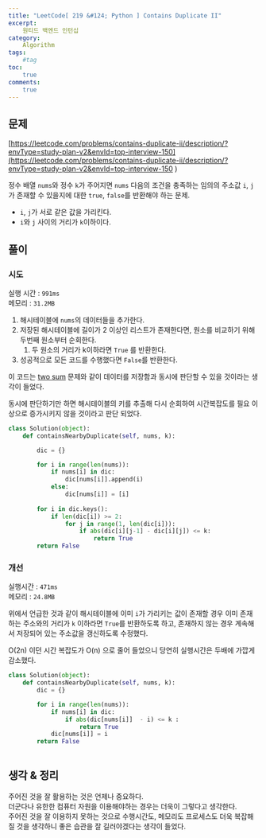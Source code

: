 ```yaml
---
title: "LeetCode[ 219 &#124; Python ] Contains Duplicate II"
excerpt: 
    원티드 백엔드 인턴십
category: 
    Algorithm
tags: 
    #tag
toc: 
    true
comments: 
    true
---
```


<style type = 'text/css'>
    .o{
    font-weight: bold;
    color:orange;
    }
</style>

## 문제  
[https://leetcode.com/problems/contains-duplicate-ii/description/?envType=study-plan-v2&envId=top-interview-150](https://leetcode.com/problems/contains-duplicate-ii/description/?envType=study-plan-v2&envId=top-interview-150
)  

정수 배열 `nums`와 정수 `k`가 주어지면 `nums` 다음의 조건을 충족하는 임의의 주소값  `i`, `j`가 존재할 수 있을지에 대한 `true`, `false`를 반환해야 하는 문제.  
  
- `i`, `j`가 서로 같은 값을 가리킨다.  
- `i`와 `j` 사이의 거리가 `k`이하이다.  


## 풀이  
### 시도  
실행 시간 : `991ms`  
메모리 : `31.2MB`   

1. 해시테이블에 `nums`의 데이터들을 추가한다.
2. 저장된 해시테이블에 길이가 2 이상인 리스트가 존재한다면, 원소를 비교하기 위해 두번째 원소부터 순회한다.
   1. 두 원소의 거리가 k이하라면 `True` 를 반환한다.
3. 성공적으로 모든 코드를 수행했다면 `False`를 반환한다.  
  
이 코드는 [two sum](https://leetcode.com/problems/two-sum/?envType=study-plan-v2&envId=top-interview-150) 문제와 같이 데이터를 저장함과 동시에 판단할 수 있을 것이라는 생각이 들었다.  

동시에 판단하기만 하면 해시테이블의 키를 추출해 다시 순회하여 시간복잡도를 필요 이상으로 증가시키지 않을 것이라고 판단 되었다.

```python  
class Solution(object):
    def containsNearbyDuplicate(self, nums, k):

        dic = {}

        for i in range(len(nums)):
            if nums[i] in dic:
                dic[nums[i]].append(i)
            else:
                dic[nums[i]] = [i]
    
        for i in dic.keys():
            if len(dic[i]) >= 2:
                for j in range(1, len(dic[i])):
                    if abs(dic[i][j-1] - dic[i][j]) <= k:
                        return True
        return False 
```  

### 개선  
실행시간 : `471ms`  
메모리 : `24.8MB`  

위에서 언급한 것과 같이 해시테이블에 이미 `i`가 가리키는 값이 존재할 경우 이미 존재하는 주소와의 거리가 `k` 이하라면 `True`를 반환하도록 하고, 존재하지 않는 경우 계속해서 저장되어 있는 주소값을 갱신하도록 수정했다.  

O(2n) 이던 시간 복잡도가 O(n) 으로 줄어 들었으니 당연히 실행시간은 두배에 가깝게 감소했다.  

```python  
class Solution(object):
    def containsNearbyDuplicate(self, nums, k):
        dic = {}

        for i in range(len(nums)):
            if nums[i] in dic:
                if abs(dic[nums[i]]  - i) <= k : 
                    return True
            dic[nums[i]] = i
        return False
    
```
## 생각 & 정리
주어진 것을 잘 활용하는 것은 언제나 중요하다.  
더군다나 유한한 컴퓨터 자원을 이용해야하는 경우는 더욱이 그렇다고 생각한다.  
주어진 것을 잘 이용하지 못하는 것으로 수행시간도, 메모리도 프로세스도 더욱 복잡해질 것을 생각하니 좋은 습관을 잘 길러야겠다는 생각이 들었다.